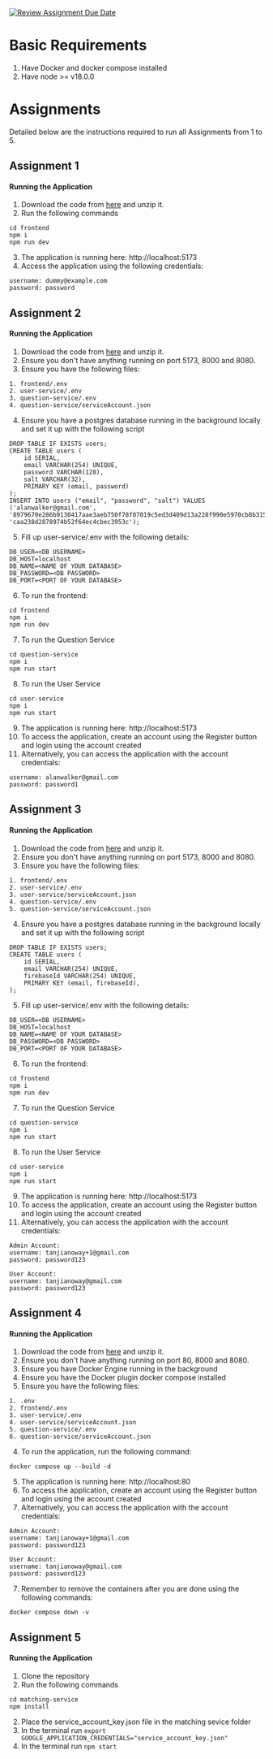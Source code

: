 [![Review Assignment Due Date](https://classroom.github.com/assets/deadline-readme-button-24ddc0f5d75046c5622901739e7c5dd533143b0c8e959d652212380cedb1ea36.svg)](https://classroom.github.com/a/6BOvYMwN)

# Basic Requirements
1. Have Docker and docker compose installed
1. Have node >= v18.0.0

# Assignments
Detailed below are the instructions required to run all Assignments from 1 to 5.
## Assignment 1

#### Running the Application

1. Download the code from [here](https://github.com/CS3219-AY2324S1/ay2324s1-course-assessment-g52/releases/tag/Assignment-1) and unzip it.
1. Run the following commands
```
cd frontend
npm i
npm run dev
```
3. The application is running here: http://localhost:5173
4. Access the application using the following credentials:
```
username: dummy@example.com
password: password
```

## Assignment 2

#### Running the Application

1. Download the code from [here](https://github.com/CS3219-AY2324S1/ay2324s1-course-assessment-g52/releases/tag/Assignment-2) and unzip it.
1. Ensure you don't have anything running on port 5173, 8000 and 8080.
1. Ensure you have the following files:
```
1. frontend/.env
2. user-service/.env
3. question-service/.env
4. question-service/serviceAccount.json
```

4. Ensure you have a postgres database running in the background locally and set it up with the following script
```
DROP TABLE IF EXISTS users;
CREATE TABLE users (
	id SERIAL,
 	email VARCHAR(254) UNIQUE,
	password VARCHAR(128),
	salt VARCHAR(32),
	PRIMARY KEY (email, password)
);
INSERT INTO users ("email", "password", "salt") VALUES ('alanwalker@gmail.com', '8979679e286b9130417aae3aeb750f78f07019c5ed3d409d13a228f990e5970cb8b3151d18e561cc3f00d1be20b0e369db6e86fdadc8bd68414010d6b245aa5e', 'caa238d2878974b52f64ec4cbec3953c');

```
5. Fill up user-service/.env with the following details:

```
DB_USER=<DB USERNAME>
DB_HOST=localhost
DB_NAME=<NAME OF YOUR DATABASE>
DB_PASSWORD=<DB PASSWORD>
DB_PORT=<PORT OF YOUR DATABASE>
```
6. To run the frontend:
```
cd frontend
npm i
npm run dev
```

7. To run the Question Service

```
cd question-service
npm i
npm run start
```

8. To run the User Service

```
cd user-service
npm i 
npm run start
```
9. The application is running here: http://localhost:5173
10. To access the application, create an account using the Register button and login using the account created
11. Alternatively, you can access the application with the account credentials:
```
username: alanwalker@gmail.com
password: password1
```
## Assignment 3
#### Running the Application

1. Download the code from [here](https://github.com/CS3219-AY2324S1/ay2324s1-course-assessment-g52/releases/tag/Assignment-3) and unzip it.
1. Ensure you don't have anything running on port 5173, 8000 and 8080.
1. Ensure you have the following files:
```
1. frontend/.env
2. user-service/.env
3. user-service/serviceAccount.json
4. question-service/.env
5. question-service/serviceAccount.json
```

4. Ensure you have a postgres database running in the background locally and set it up with the following script

```
DROP TABLE IF EXISTS users;
CREATE TABLE users (
	id SERIAL,
 	email VARCHAR(254) UNIQUE,
	firebaseId VARCHAR(254) UNIQUE,
	PRIMARY KEY (email, firebaseId),
);
```
5. Fill up user-service/.env with the following details:

```
DB_USER=<DB USERNAME>
DB_HOST=localhost
DB_NAME=<NAME OF YOUR DATABASE>
DB_PASSWORD=<DB PASSWORD>
DB_PORT=<PORT OF YOUR DATABASE>
```
6. To run the frontend:
```
cd frontend
npm i
npm run dev
```

7. To run the Question Service

```
cd question-service
npm i
npm run start
```

8. To run the User Service

```
cd user-service
npm i 
npm run start
```
9. The application is running here: http://localhost:5173
10. To access the application, create an account using the Register button and login using the account created
11. Alternatively, you can access the application with the account credentials:
```
Admin Account:
username: tanjianoway+1@gmail.com
password: password123

User Account:
username: tanjianoway@gmail.com
password: password123
```

## Assignment 4
#### Running the Application

1. Download the code from [here](https://github.com/CS3219-AY2324S1/ay2324s1-course-assessment-g52/releases/tag/Assignment-4) and unzip it.
1. Ensure you don't have anything running on port 80, 8000 and 8080.
1. Ensure you have Docker Engine running in the background
1. Ensure you have the Docker plugin docker compose installed
1. Ensure you have the following files:
```
1. .env
2. frontend/.env
3. user-service/.env
4. user-service/serviceAccount.json
5. question-service/.env
6. question-service/serviceAccount.json
```
4. To run the application, run the following command:
```
docker compose up --build -d
```
5. The application is running here: http://localhost:80
6. To access the application, create an account using the Register button and login using the account created
7. Alternatively, you can access the application with the account credentials:
```
Admin Account:
username: tanjianoway+1@gmail.com
password: password123

User Account:
username: tanjianoway@gmail.com
password: password123
```
7. Remember to remove the containers after you are done using the following commands:
```
docker compose down -v
```
## Assignment 5
#### Running the Application

1. Clone the repository
2. Run the following commands
```
cd matching-service
npm install
```
2. Place the service_account_key.json file in the matching sevice folder
3. In the terminal run `export GOOGLE_APPLICATION_CREDENTIALS="service_account_key.json"`
4. In the terminal run `npm start`

